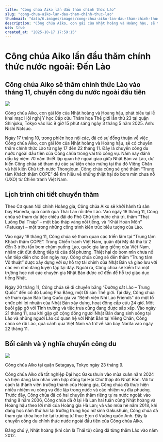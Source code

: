 ```yaml
---
title: "Công chúa Aiko lần đầu thăm chính thức Lào"
slug: "cong-chua-aiko-lan-dau-tham-chinh-thuc-lao"
thumbnail: "data/6.images/images/cong-chua-aiko-lan-dau-tham-chinh-thuc-lao.webp"
description: "Công chúa Aiko, con gái của Nhật hoàng và Hoàng hậu, sẽ thực hiện chuyến thăm chính thức đầu tiên ra nước ngoài tới Lào vào tháng 11, kỷ niệm 70 năm quan hệ ngoại giao giữa hai nước."
use: true
created_at: "2025-10-17 17:59:15"
---
```


# Công chúa Aiko lần đầu thăm chính thức nước ngoài: Đến Lào

## Công chúa Aiko sẽ thăm chính thức Lào vào tháng 11, chuyến công du nước ngoài đầu tiên

![](/images/20251017-00000016-mai-000-2-view.webp)

Công chúa Aiko, con gái lớn của Nhật hoàng và Hoàng hậu, phát biểu tại lễ khai mạc Hội nghị Y học Cấp cứu Thảm họa Thế giới lần thứ 23 tại quận Shinjuku, Tokyo vào lúc 9 giờ 15 phút sáng ngày 3 tháng 5 năm 2025. Ảnh: Nishi Natsuo.

Ngày 17 tháng 10, trong phiên họp nội các, đã có sự đồng thuận về việc Công chúa Aiko, con gái lớn của Nhật hoàng và Hoàng hậu, sẽ có chuyến thăm chính thức Lào từ ngày 17 đến 22 tháng 11. Đây là chuyến công du nước ngoài đầu tiên của Công chúa trong vai trò công vụ. Năm nay đánh dấu kỷ niệm 70 năm thiết lập quan hệ ngoại giao giữa Nhật Bản và Lào, dự kiến Công chúa sẽ tham dự các sự kiện chào mừng tại thủ đô Viêng Chăn và hội kiến Chủ tịch nước Thongloun. Công chúa cũng sẽ ghé thăm “Trung tâm Khách thăm COPE” để tìm hiểu về những thiệt hại do bom mìn chưa nổ (UXO) từ Chiến tranh Việt Nam.

## Lịch trình chi tiết chuyến thăm

Theo Cơ quan Nội chính Hoàng gia, Công chúa Aiko sẽ khởi hành từ sân bay Haneda, quá cảnh qua Thái Lan rồi đến Lào. Vào ngày 18 tháng 11, Công chúa sẽ tham dự tiệc chiêu đãi do Phó Chủ tịch nước chủ trì, thăm “Thạt Luông Đại Tháp” – một bảo tháp vàng nổi tiếng, và “Khải Hoàn Môn” (Patuxay) – một trong những công trình kiến trúc biểu tượng của Lào.

Vào ngày 19 tháng 11, Công chúa sẽ tham quan các triển lãm tại “Trung tâm Khách thăm COPE”. Trong Chiến tranh Việt Nam, quân đội Mỹ đã thả từ 2 đến 3 triệu tấn bom chùm xuống Lào, quốc gia láng giềng của Việt Nam, nhằm cắt đứt đường tiếp tế của đối phương. Thiệt hại do bom mìn chưa nổ vẫn tiếp diễn cho đến ngày nay. Công chúa cũng sẽ đến thăm “Trung tâm Võ thuật” được xây dựng với sự hỗ trợ tài chính của Nhật Bản và giao lưu với các em nhỏ đang luyện tập tại đây. Ngoài ra, Công chúa sẽ kiểm tra một trường học nơi các chuyên gia Nhật Bản được cử đến để hỗ trợ giáo dục tiếng Nhật.

Ngày 20 tháng 11, Công chúa sẽ di chuyển bằng “Đường sắt Lào – Trung Quốc” đến cố đô Luông Pha Băng, một Di sản Thế giới. Tại đây, Công chúa sẽ tham quan Bảo tàng Quốc gia và “Bệnh viện Nhi Lao Friends” do một tổ chức phi lợi nhuận của Nhật Bản xây dựng, hoạt động cấp cứu 24 giờ. Một buổi gặp gỡ với Tỉnh trưởng và tiệc trưa cũng đang được sắp xếp. Vào ngày 21 tháng 11, sau khi gặp gỡ cộng đồng người Nhật Bản đang sinh sống tại Lào và những người Lào có quan hệ với Nhật Bản tại Viêng Chăn, Công chúa sẽ rời Lào, quá cảnh qua Việt Nam và trở về sân bay Narita vào ngày 22 tháng 11.

## Bối cảnh và ý nghĩa chuyến công du

![](/images/20251017-00000037-jij-000-11-view.webp)

Công chúa Aiko tại quận Setagaya, Tokyo ngày 23 tháng 9.

Công chúa Aiko đã tốt nghiệp Đại học Gakushuin vào mùa xuân năm 2024 và hiện đang làm nhân viên hợp đồng tại Hội Chữ thập đỏ Nhật Bản. Với tư cách là thành viên trưởng thành của Hoàng gia, Công chúa đã thực hiện nhiều nhiệm vụ công vụ độc lập trong nước và các nhiệm vụ địa phương. Trước đây, Công chúa đã có hai chuyến thăm riêng tư ra nước ngoài: vào tháng 8 năm 2006, Công chúa đã ở lại Hà Lan hai tuần cùng Nhật hoàng và Hoàng hậu theo lời mời của Hoàng gia Hà Lan; và vào mùa hè năm 2018, khi đang học năm thứ hai tại trường trung học nữ sinh Gakushuin, Công chúa đã tham gia khóa học hè tại trường tư thục Eton ở Vương quốc Anh. Đây là chuyến công du chính thức nước ngoài đầu tiên của Công chúa Aiko.

Đáng chú ý, Nhật hoàng (khi còn là Thái tử) cũng đã từng thăm Lào vào năm 2012.
